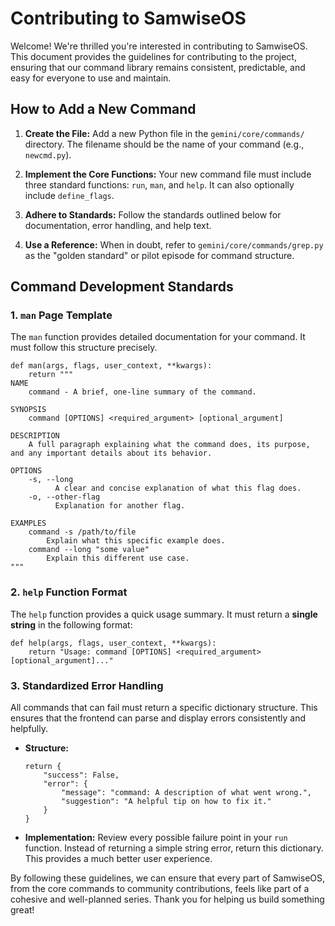 # Contributing to SamwiseOS

Welcome! We're thrilled you're interested in contributing to SamwiseOS. This document provides the guidelines for contributing to the project, ensuring that our command library remains consistent, predictable, and easy for everyone to use and maintain.

## How to Add a New Command

1. **Create the File:** Add a new Python file in the `gemini/core/commands/` directory. The filename should be the name of your command (e.g., `newcmd.py`).

2. **Implement the Core Functions:** Your new command file must include three standard functions: `run`, `man`, and `help`. It can also optionally include `define_flags`.

3. **Adhere to Standards:** Follow the standards outlined below for documentation, error handling, and help text.

4. **Use a Reference:** When in doubt, refer to `gemini/core/commands/grep.py` as the "golden standard" or pilot episode for command structure.


## Command Development Standards

### 1. `man` Page Template

The `man` function provides detailed documentation for your command. It must follow this structure precisely.

```
def man(args, flags, user_context, **kwargs):
    return """
NAME
    command - A brief, one-line summary of the command.

SYNOPSIS
    command [OPTIONS] <required_argument> [optional_argument]

DESCRIPTION
    A full paragraph explaining what the command does, its purpose, and any important details about its behavior.

OPTIONS
    -s, --long
          A clear and concise explanation of what this flag does.
    -o, --other-flag
          Explanation for another flag.

EXAMPLES
    command -s /path/to/file
        Explain what this specific example does.
    command --long "some value"
        Explain this different use case.
"""
```

### 2. `help` Function Format

The `help` function provides a quick usage summary. It must return a **single string** in the following format:

```
def help(args, flags, user_context, **kwargs):
    return "Usage: command [OPTIONS] <required_argument> [optional_argument]..."
```

### 3. Standardized Error Handling

All commands that can fail must return a specific dictionary structure. This ensures that the frontend can parse and display errors consistently and helpfully.

- **Structure:**

    ```
    return {
        "success": False,
        "error": {
            "message": "command: A description of what went wrong.",
            "suggestion": "A helpful tip on how to fix it."
        }
    }
    ```

- **Implementation:** Review every possible failure point in your `run` function. Instead of returning a simple string error, return this dictionary. This provides a much better user experience.

By following these guidelines, we can ensure that every part of SamwiseOS, from the core commands to community contributions, feels like part of a cohesive and well-planned series. Thank you for helping us build something great!